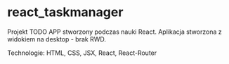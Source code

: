 # react_taskmanager

Projekt TODO APP stworzony podczas nauki React. Aplikacja stworzona z widokiem na desktop - brak RWD.

Technologie: HTML, CSS, JSX, React, React-Router

